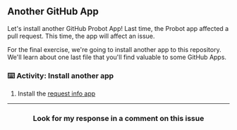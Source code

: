 ## Another GitHub App

Let's install another GitHub Probot App! Last time, the Probot app affected a pull request. This time, the app will affect an issue.

For the final exercise, we're going to install another app to this repository. We'll learn about one last file that you'll find valuable to some GitHub Apps.

### :keyboard: Activity: Install another app

1. Install the [request info app](https://probot.github.io/apps/request-info/)

<hr>
<h3 align="center">Look for my response in a comment on this issue</h3>

